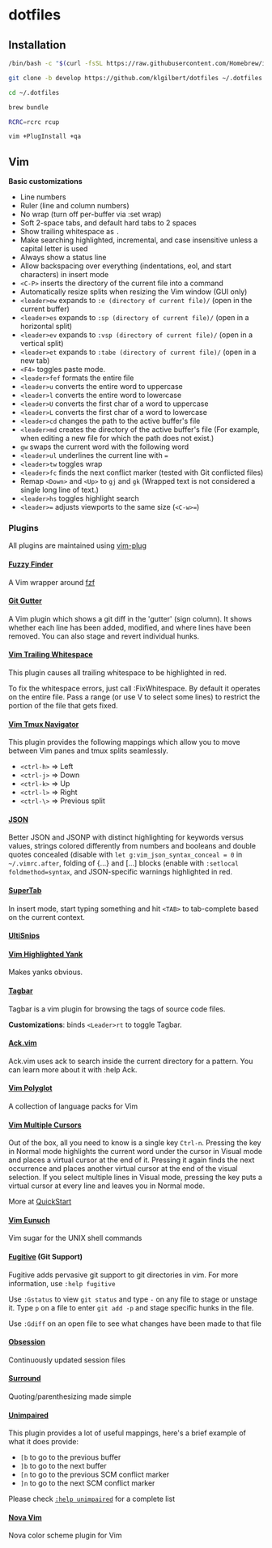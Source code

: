 # dotfiles

## Installation

```bash
/bin/bash -c "$(curl -fsSL https://raw.githubusercontent.com/Homebrew/install/HEAD/install.sh)"
```
```bash
git clone -b develop https://github.com/klgilbert/dotfiles ~/.dotfiles
```
```bash
cd ~/.dotfiles
```
```bash
brew bundle
```
```bash
RCRC=rcrc rcup
```
```bash
vim +PlugInstall +qa
```

## Vim

**Basic customizations**

* Line numbers
* Ruler (line and column numbers)
* No wrap (turn off per-buffer via :set wrap)
* Soft 2-space tabs, and default hard tabs to 2 spaces
* Show trailing whitespace as `.`
* Make searching highlighted, incremental, and case insensitive unless a
  capital letter is used
* Always show a status line
* Allow backspacing over everything (indentations, eol, and start
  characters) in insert mode
* `<C-P>` inserts the directory of the current file into a command
* Automatically resize splits when resizing the Vim window (GUI only)
* `<leader>ew` expands to `:e (directory of current file)/` (open in the
  current buffer)
* `<leader>es` expands to `:sp (directory of current file)/` (open in a
  horizontal split)
* `<leader>ev` expands to `:vsp (directory of current file)/` (open in
  a vertical split)
* `<leader>et` expands to `:tabe (directory of current file)/` (open in
  a new tab)
* `<F4>` toggles paste mode.
* `<leader>fef` formats the entire file
* `<leader>u` converts the entire word to uppercase
* `<leader>l` converts the entire word to lowercase
* `<leader>U` converts the first char of a word to uppercase
* `<leader>L` converts the first char of a word to lowercase
* `<leader>cd` changes the path to the active buffer's file
* `<leader>md` creates the directory of the active buffer's file
  (For example, when editing a new file for which the path does not
  exist.)
* `gw` swaps the current word with the following word
* `<leader>ul` underlines the current line with `=`
* `<leader>tw` toggles wrap
* `<leader>fc` finds the next conflict marker (tested with Git
  conflicted files)
* Remap `<Down>` and `<Up>` to `gj` and `gk` (Wrapped text is not
  considered a single long line of text.)
* `<leader>hs` toggles highlight search
* `<leader>=` adjusts viewports to the same size (`<C-w>=`)

### Plugins

All plugins are maintained using [vim-plug](https://github.com/junegunn/vim-plug/)

#### [Fuzzy Finder](https://github.com/junegunn/fzf.vim)

A Vim wrapper around [fzf](https://github.com/junegunn/fzf)

#### [Git Gutter](http://github.com/airblade/vim-gitgutter)

A Vim plugin which shows a git diff in the 'gutter' (sign column). It
shows whether each line has been added, modified, and where lines have
been removed. You can also stage and revert individual hunks.

#### [Vim Trailing Whitespace](https://github.com/bronson/vim-trailing-whitespace)

This plugin causes all trailing whitespace to be highlighted in red.

To fix the whitespace errors, just call :FixWhitespace.  By default it
operates on the entire file.  Pass a range (or use V to select some lines)
to restrict the portion of the file that gets fixed.

#### [Vim Tmux Navigator](https://github.com/christoomey/vim-tmux-navigator)

This plugin provides the following mappings which allow you to move between Vim panes and tmux splits seamlessly.

* `<ctrl-h>` => Left
* `<ctrl-j>` => Down
* `<ctrl-k>` => Up
* `<ctrl-l>` => Right
* `<ctrl-\>` => Previous split

#### [JSON](https://github.com/elzr/vim-json)

Better JSON and JSONP with distinct highlighting for keywords versus
values, strings colored differently from numbers and booleans and double
quotes concealed (disable with `let g:vim_json_syntax_conceal = 0` in
`~/.vimrc.after`, folding of {...} and [...] blocks (enable with
`:setlocal foldmethod=syntax`, and JSON-specific warnings highlighted in
red.

#### [SuperTab](http://github.com/ervandew/supertab)

In insert mode, start typing something and hit `<TAB>` to tab-complete
based on the current context.

#### [UltiSnips](https://github.com/SirVer/ultisnips)

#### [Vim Highlighted Yank](https://github.com/machakann/vim-highlightedyank)

Makes yanks obvious.

#### [Tagbar](https://github.com/majutsushi/tagbar)

Tagbar is a vim plugin for browsing the tags of source code files.

 **Customizations**: binds `<Leader>rt` to toggle Tagbar.

#### [Ack.vim](https://github.com/mileszs/ack.vim)

Ack.vim uses ack to search inside the current directory for a pattern.
You can learn more about it with :help Ack.

#### [Vim Polyglot](https://github.com/sheerun/vim-polyglot)

A collection of language packs for Vim

#### [Vim Multiple Cursors](https://github.com/terryma/vim-multiple-cursors)

Out of the box, all you need to know is a single key `Ctrl-n`. Pressing the key
in Normal mode highlights the current word under the cursor in Visual mode and
places a virtual cursor at the end of it. Pressing it again finds the next
occurrence and places another virtual cursor at the end of the visual selection.
If you select multiple lines in Visual mode, pressing the key puts a virtual
cursor at every line and leaves you in Normal mode.

More at [QuickStart](https://github.com/terryma/vim-multiple-cursors/blob/master/README.md#quick-start)

#### [Vim Eunuch](https://github.com/tpope/vim-eunuch)

Vim sugar for the UNIX shell commands

#### [Fugitive](http://github.com/tpope/vim-fugitive) (Git Support)

Fugitive adds pervasive git support to git directories in vim. For more
information, use `:help fugitive`

Use `:Gstatus` to view `git status` and type `-` on any file to stage or
unstage it. Type `p` on a file to enter `git add -p` and stage specific
hunks in the file.

Use `:Gdiff` on an open file to see what changes have been made to that
file

#### [Obsession](https://github.com/tpope/vim-obsession)

Continuously updated session files

#### [Surround](https://github.com/tpope/vim-surround)

Quoting/parenthesizing made simple

#### [Unimpaired](https://github.com/tpope/vim-unimpaired)

This plugin provides a lot of useful mappings, here's a brief example of
what it does provide:

* `[b` to go to the previous buffer
* `]b` to go to the next buffer
* `[n` to go to the previous SCM conflict marker
* `]n` to go to the next SCM conflict marker

Please check [`:help
unimpaired`](https://github.com/tpope/vim-unimpaired/blob/master/doc/unimpaired.txt)
for a complete list

#### [Nova Vim](https://github.com/trevordmiller/nova-vim)
Nova color scheme plugin for Vim